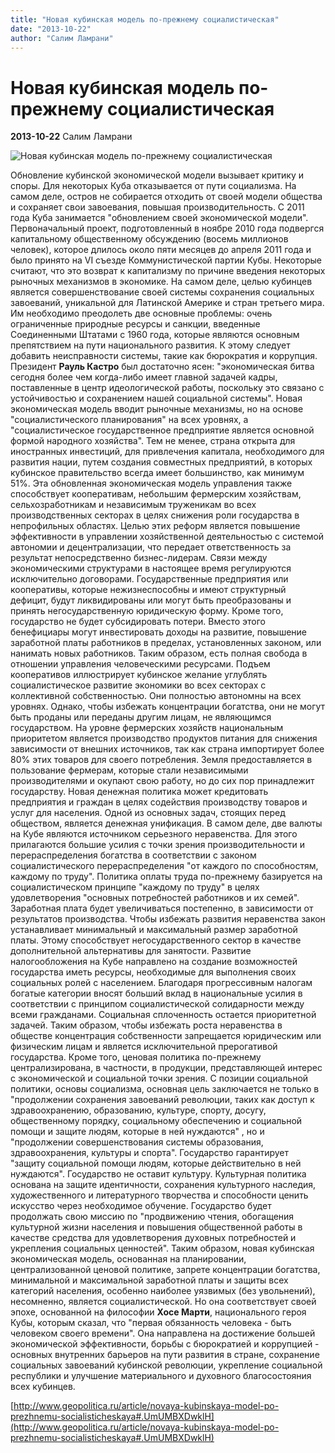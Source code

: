 ```yaml
---
title: "Новая кубинская модель по-прежнему социалистическая"
date: "2013-10-22"
author: "Салим Ламрани"
---
```


# Новая кубинская модель по-прежнему социалистическая

**2013-10-22** Салим Ламрани

![Новая кубинская модель по-прежнему социалистическая](http://geography_atlas.academic.ru/pictures/geography_atlas/map105.jpg)

Обновление кубинской экономической модели вызывает критику и споры. Для некоторых Куба отказывается от пути социализма. На самом деле, остров не собирается отходить от своей модели общества и сохраняет свои завоевания, повышая производительность. С 2011 года Куба занимается "обновлением своей экономической модели". Первоначальный проект, подготовленный в ноябре 2010 года подвергся капитальному общественному обсуждению (восемь миллионов человек), которое длилось около пяти месяцев до апреля 2011 года и было принято на VI съезде Коммунистической партии Кубы. Некоторые считают, что это возврат к капитализму по причине введения некоторых рыночных механизмов в экономике. На самом деле, целью кубинцев является совершенствование своей системы сохранения социальных завоеваний, уникальной для Латинской Америке и стран третьего мира. Им необходимо преодолеть две основные проблемы: очень ограниченные природные ресурсы и санкции, введенные Соединенными Штатами с 1960 года, которые являются основным препятствием на пути национального развития. К этому следует добавить неисправности системы, такие как бюрократия и коррупция. Президент **Рауль Кастро** был достаточно ясен: "экономическая битва сегодня более чем когда-либо имеет главной задачей кадры, поставленные в центр идеологической работы, поскольку это связано с устойчивостью и сохранением нашей социальной системы". Новая экономическая модель вводит рыночные механизмы, но на основе "социалистического планирования" на всех уровнях, а "социалистическое государственное предприятие является основной формой народного хозяйства". Тем не менее, страна открыта для иностранных инвестиций, для привлечения капитала, необходимого для развития нации, путем создания совместных предприятий, в которых кубинское правительство всегда имеет большинство, как минимум 51%. Эта обновленная экономическая модель управления также способствует кооперативам, небольшим фермерским хозяйствам, сельхозработникам и независимым труженикам во всех производственных секторах в целях снижения роли государства в непрофильных областях. Целью этих реформ является повышение эффективности в управлении хозяйственной деятельностью с системой автономии и децентрализации, что передает ответственность за результат непосредственно бизнес-лидерам. Связи между экономическими структурами в настоящее время регулируются исключительно договорами. Государственные предприятия или кооперативы, которые нежизнеспособны и имеют структурный дефицит, будут ликвидированы или могут быть преобразованы и принять негосударственную юридическую форму. Кроме того, государство не будет субсидировать потери. Вместо этого бенефициары могут инвестировать доходы на развитие, повышение заработной платы работников в пределах, установленных законом, или нанимать новых работников. Таким образом, есть полная свобода в отношении управления человеческими ресурсами. Подъем кооперативов иллюстрирует кубинское желание углублять социалистическое развитие экономики во всех секторах с коллективной собственностью. Они полностью автономны на всех уровнях. Однако, чтобы избежать концентрации богатства, они не могут быть проданы или переданы другим лицам, не являющимся государством. На уровне фермерских хозяйств национальным приоритетом является производство продуктов питания для снижения зависимости от внешних источников, так как страна импортирует более 80% этих товаров для своего потребления. Земля предоставляется в пользование фермерам, которые стали независимыми производителями и окупают свою работу, но до сих пор принадлежит государству. Новая денежная политика может кредитовать предприятия и граждан в целях содействия производству товаров и услуг для населения. Одной из основных задач, стоящих перед обществом, является денежная унификация. В самом деле, две валюты на Кубе являются источником серьезного неравенства. Для этого прилагаются большие усилия с точки зрения производительности и перераспределения богатства в соответствии с законом социалистического перераспределения "от каждого по способностям, каждому по труду". Политика оплаты труда по-прежнему базируется на социалистическом принципе "каждому по труду" в целях удовлетворения "основных потребностей работников и их семей". Заработная плата будет увеличиваться постепенно, в зависимости от результатов производства. Чтобы избежать развития неравенства закон устанавливает минимальный и максимальный размер заработной платы. Этому способствует негосударственного сектор в качестве дополнительной альтернативы для занятости. Развитие налогообложения на Кубе направлено на создание возможностей государства иметь ресурсы, необходимые для выполнения своих социальных ролей с населением. Благодаря прогрессивным налогам богатые категории вносят больший вклад в национальные усилия в соответствии с принципом социалистической солидарности между всеми гражданами. Социальная сплоченность остается приоритетной задачей. Таким образом, чтобы избежать роста неравенства в обществе концентрация собственности запрещается юридическим или физическим лицам и является исключительной прерогативой государства. Кроме того, ценовая политика по-прежнему централизирована, в частности, в продукции, представляющей интерес с экономической и социальной точки зрения. С позиции социальной политики, основы социализма, основная цель заключается не только в "продолжении сохранения завоеваний революции, таких как доступ к здравоохранению, образованию, культуре, спорту, досугу, общественному порядку, социальному обеспечению и социальной помощи и защите людям, которые в ней нуждаются" , но и "продолжении совершенствования системы образования, здравоохранения, культуры и спорта". Государство гарантирует "защиту социальной помощи людям, которые действительно в ней нуждаются". Государство не оставит культуру. Культурная политика основана на защите идентичности, сохранения культурного наследия, художественного и литературного творчества и способности ценить искусство через необходимое обучение. Государство будет продолжать свою миссию по "продвижению чтения, обогащения культурной жизни населения и повышения общественной работы в качестве средства для удовлетворения духовных потребностей и укрепления социальных ценностей". Таким образом, новая кубинская экономическая модель, основанная на планировании, централизованной ценовой политике, запрете концентрации богатства, минимальной и максимальной заработной платы и защиты всех категорий населения, особенно наиболее уязвимых (без увольнений), несомненно, является социалистической. Но она соответствует своей эпохе, основанной на философии **Хосе Марти**, национального героя Кубы, которым сказал, что "первая обязанность человека - быть человеком своего времени". Она направлена на достижение большей экономической эффективности, борьбы с бюрократией и коррупцией - основных внутренних барьеров на пути развития в стране, сохранение социальных завоеваний кубинской революции, укрепление социальной республики и улучшение материального и духовного благосостояния всех кубинцев.

[http://www.geopolitica.ru/article/novaya-kubinskaya-model-po-prezhnemu-socialisticheskaya#.UmUMBXDwklH](http://www.geopolitica.ru/article/novaya-kubinskaya-model-po-prezhnemu-socialisticheskaya#.UmUMBXDwklH)